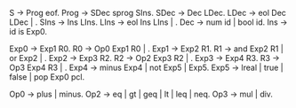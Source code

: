 S -> Prog eof.
Prog -> SDec sprog SIns.
SDec -> Dec LDec.
LDec -> eol Dec LDec
      | .
SIns -> Ins LIns.
LIns -> eol Ins LIns
      | .
Dec -> num id
     | bool id.
Ins -> id is Exp0.

Exp0 -> Exp1 R0.
R0 -> Op0 Exp1 R0
    | .
Exp1 -> Exp2 R1.
R1 -> and Exp2 R1
    | or Exp2
    | .
Exp2 -> Exp3 R2.
R2 -> Op2 Exp3 R2
    | .
Exp3 -> Exp4 R3.
R3 -> Op3 Exp4 R3
    | .
Exp4 -> minus Exp4
      | not Exp5
      | Exp5.
Exp5 -> lreal
      | true
      | false
      | pop Exp0 pcl.

Op0 -> plus
     | minus.
Op2 -> eq
     | gt
     | geq
     | lt
     | leq
     | neq.
Op3 -> mul
     | div.